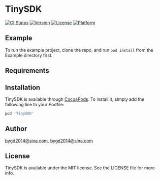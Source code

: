 # TinySDK

[![CI Status](http://img.shields.io/travis/bygd2014@sina.com/TinySDK.svg?style=flat)](https://travis-ci.org/bygd2014@sina.com/TinySDK)
[![Version](https://img.shields.io/cocoapods/v/TinySDK.svg?style=flat)](http://cocoapods.org/pods/TinySDK)
[![License](https://img.shields.io/cocoapods/l/TinySDK.svg?style=flat)](http://cocoapods.org/pods/TinySDK)
[![Platform](https://img.shields.io/cocoapods/p/TinySDK.svg?style=flat)](http://cocoapods.org/pods/TinySDK)

## Example

To run the example project, clone the repo, and run `pod install` from the Example directory first.

## Requirements

## Installation

TinySDK is available through [CocoaPods](http://cocoapods.org). To install
it, simply add the following line to your Podfile:

```ruby
pod 'TinySDK'
```

## Author

bygd2014@sina.com, bygd2014@sina.com

## License

TinySDK is available under the MIT license. See the LICENSE file for more info.
